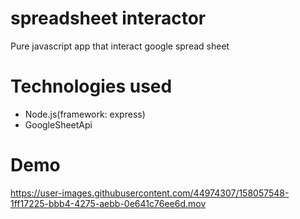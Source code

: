 # spreadsheet interactor
Pure javascript app that interact google spread sheet

# Technologies used
- Node.js(framework: express)
- GoogleSheetApi

# Demo
https://user-images.githubusercontent.com/44974307/158057548-1ff17225-bbb4-4275-aebb-0e641c76ee6d.mov

